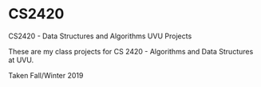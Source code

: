 # CS2420

CS2420 - Data Structures and Algorithms UVU Projects

These are my class projects for CS 2420 - Algorithms and Data Structures at UVU.

Taken Fall/Winter 2019
